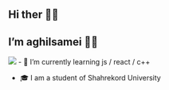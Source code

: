 <h2>   Hi ther 🙋‍♂️ </h2>
<h2> I’m aghilsamei 🧑‍💻</h2></h2>


  <img src="https://user-images.githubusercontent.com/74038190/219923809-b86dc415-a0c2-4a38-bc88-ad6cf06395a8.gif" />
<!---
aghilsamei/aghilsamei is a ✨ special ✨ repository because its `README.md` (this file) appears on your GitHub profile.
You can click the Preview link to take a look at your changes.
--->
- 🌱 I’m currently learning js / react / c++

- 🎓 I am a student of Shahrekord University
